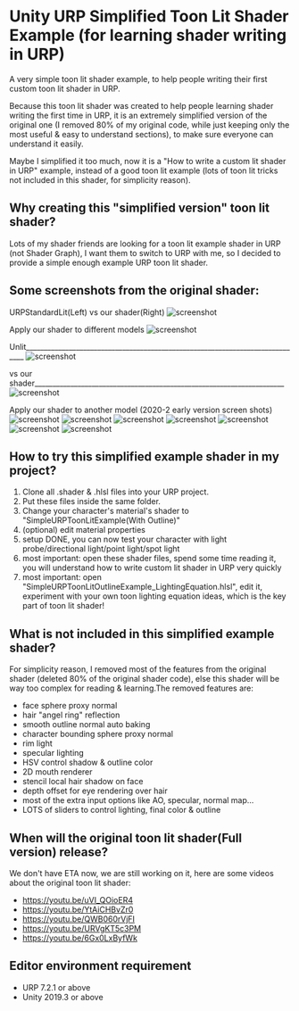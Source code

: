 # Unity URP Simplified Toon Lit Shader Example (for learning shader writing in URP)
A very simple toon lit shader example, to help people writing their first custom toon lit shader in URP.

Because this toon lit shader was created to help people learning shader writing the first time in URP, it is an extremely simplified version of the original one (I removed 80% of my original code, while just keeping only the most useful & easy to understand sections), to make sure everyone can understand it easily.

Maybe I simplified it too much, now it is a "How to write a custom lit shader in URP" example, instead of a good toon lit example (lots of toon lit tricks not included in this shader, for simplicity reason).

Why creating this "simplified version" toon lit shader?
-------------------
Lots of my shader friends are looking for a toon lit example shader in URP (not Shader Graph), I want them to switch to URP with me, so I decided to provide a simple enough example URP toon lit shader. 

Some screenshots from the original shader:
-------------------
URPStandardLit(Left) vs our shader(Right)
![screenshot](https://i.imgur.com/Ma4wwQv.png)

Apply our shader to different models
![screenshot](https://i.imgur.com/AgDKEil.png)

Unlit______________________________________________________________________________
![screenshot](https://i.imgur.com/tQyWLCl.png)

vs our shader______________________________________________________________________
![screenshot](https://i.imgur.com/B8DoTHj.png)

Apply our shader to another model (2020-2 early version screen shots)
![screenshot](https://i.imgur.com/KxdjhCx.png)
![screenshot](https://i.imgur.com/6t2FMcg.png)
![screenshot](https://i.imgur.com/LBTNZCH.png)
![screenshot](https://i.imgur.com/X6hAD7W.png)
![screenshot](https://i.imgur.com/WIGyMVx.png)
![screenshot](https://i.imgur.com/zou7PxL.png)
![screenshot](https://i.imgur.com/CZHnfMC.png)


How to try this simplified example shader in my project?
-------------------
1. Clone all .shader & .hlsl files into your URP project.
2. Put these files inside the same folder.
3. Change your character's material's shader to "SimpleURPToonLitExample(With Outline)"
4. (optional) edit material properties
5. setup DONE, you can now test your character with light probe/directional light/point light/spot light
6. most important: open these shader files, spend some time reading it, you will understand how to write custom lit shader in URP very quickly
7. most important: open "SimpleURPToonLitOutlineExample_LightingEquation.hlsl", edit it, experiment with your own toon lighting equation ideas, which is the key part of toon lit shader!

What is not included in this simplified example shader?
-------------------
For simplicity reason, I removed most of the features from the original shader (deleted 80% of the original shader code), else this shader will be way too complex for reading & learning.The removed features are:
- face sphere proxy normal
- hair "angel ring" reflection
- smooth outline normal auto baking
- character bounding sphere proxy normal
- rim light
- specular lighting
- HSV control shadow & outline color
- 2D mouth renderer
- stencil local hair shadow on face
- depth offset for eye rendering over hair
- most of the extra input options like AO, specular, normal map...
- LOTS of sliders to control lighting, final color & outline

When will the original toon lit shader(Full version) release?
-------------------
We don't have ETA now, we are still working on it, here are some videos about the original toon lit shader:
- https://youtu.be/uVI_QOioER4
- https://youtu.be/YtAiCHBvZr0
- https://youtu.be/QWB060rVjFI
- https://youtu.be/URVgKT5c3PM
- https://youtu.be/6Gx0LxByfWk


Editor environment requirement
-----------------------
- URP 7.2.1 or above
- Unity 2019.3 or above

